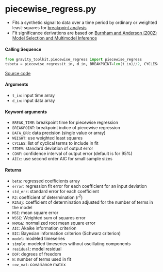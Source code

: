 piecewise_regress.py
====================

- Fits a synthetic signal to data over a time period by ordinary or weighted least-squares for [breakpoint analysis](https://esajournals.onlinelibrary.wiley.com/doi/abs/10.1890/02-0472)
- Fit significance derivations are based on [Burnham and Anderson (2002) Model Selection and Multimodel Inference](https://doi.org/10.1007/b97636)

#### Calling Sequence
```python
from gravity_toolkit.piecewise_regress import piecewise_regress
tsbeta = piecewise_regress(t_in, d_in, BREAKPOINT=len(t_in)//2, CYCLES=[0.5,1.0])
```
[Source code](https://github.com/tsutterley/read-GRACE-harmonics/blob/main/gravity_toolkit/piecewise_regress.py)

#### Arguments
- `t_in`: input time array
- `d_in`: input data array

#### Keyword arguments
- `BREAK_TIME`: breakpoint time for piecewise regression
- `BREAKPOINT`: breakpoint indice of piecewise regression
- `DATA_ERR`: data precision (single value or array)
- `WEIGHT`: use weighted least squares
- `CYCLES`: list of cyclical terms to include in fit
- `STDEV`: standard deviation of output error
- `CONF`: confidence interval of output error (default is for 95%)
- `AICc`: use second order AIC for small sample sizes

#### Returns
- `beta`: regressed coefficients array
- `error`: regression fit error for each coefficient for an input deviation
- `std_err`: standard error for each coefficient
- `R2`: coefficient of determination (r<sup>2</sup>)
- `R2Adj`: coefficient of determination adjusted for the number of terms in the model
- `MSE`: mean square error
- `WSSE`: Weighted sum of squares error
- `NRMSE`: normalized root mean square error
- `AIC`: Akaike information criterion
- `BIC`: Bayesian information criterion (Schwarz criterion)
- `model`: modeled timeseries
- `simple`: modeled timeseries without oscillating components
- `residual`: model residual
- `DOF`: degrees of freedom
- `N`: number of terms used in fit
- `cov_mat`: covariance matrix
